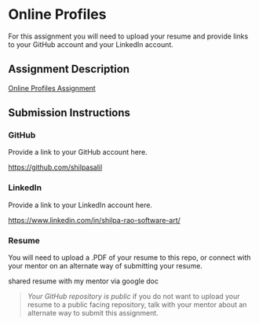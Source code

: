 # Online Profiles
For this assignment you will need to upload your resume and provide links to your GitHub account and your LinkedIn account.

## Assignment Description
[Online Profiles Assignment](https://education.launchcode.org/liftoff/modules/assignments/online-profiles)

## Submission Instructions
 
### GitHub
Provide a link to your GitHub account here.

https://github.com/shilpasalil
 
### LinkedIn
Provide a link to your LinkedIn account here.

https://www.linkedin.com/in/shilpa-rao-software-art/

### Resume
You will need to upload a .PDF of your resume to this repo, or connect with your mentor on an alternate way of submitting your resume.

shared resume with my mentor via google doc

> *Your GitHub repository is public* if you do not want to upload your resume to a public facing repository, talk with your mentor about an alternate way to submit this assignment.
